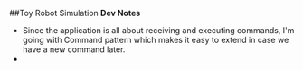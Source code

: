 ##Toy Robot Simulation
**Dev Notes**
* Since the application is all about receiving and executing commands, I'm going with Command pattern which makes it
easy to extend in case we have a new command later.
*